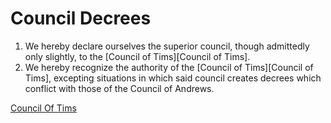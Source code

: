 # Council Decrees

1. We hereby declare ourselves the superior council, though admittedly only
   slightly, to the [Council of Tims][Council of Tims].
1. We hereby recognize the authority of the [Council of Tims][Council of Tims], excepting
   situations in which said council creates decrees which conflict with those of
   the Council of Andrews.

[Council Of Tims](counciloftims.com)
